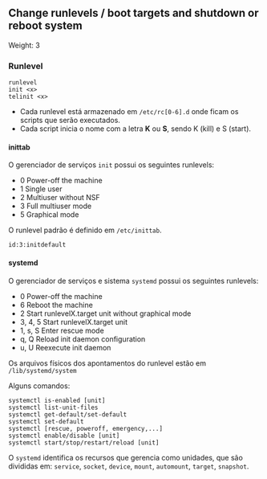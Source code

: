 ## Change runlevels / boot targets and shutdown or reboot system
Weight: 3

### Runlevel

```
runlevel
init <x>
telinit <x>
```

* Cada runlevel está armazenado em `/etc/rc[0-6].d` onde ficam os scripts que serão executados.
* Cada script inicia o nome com a letra **K** ou **S**, sendo K (kill) e S (start).

#### inittab

O gerenciador de serviços `init` possui os seguintes runlevels:

*  0              Power-off the machine
*  1              Single user
*  2              Multiuser without NSF
*  3              Full multiuser mode
*  5              Graphical mode

O runlevel padrão é definido em `/etc/inittab`.

```
id:3:initdefault
```

#### systemd

O gerenciador de serviços e sistema `systemd` possui os seguintes runlevels:

*  0              Power-off the machine
*  6              Reboot the machine
*  2              Start runlevelX.target unit without graphical mode
*  3, 4, 5        Start runlevelX.target unit
*  1, s, S        Enter rescue mode
*  q, Q           Reload init daemon configuration
*  u, U           Reexecute init daemon

Os arquivos físicos dos apontamentos do runlevel estão em `/lib/systemd/system`

Alguns comandos:
```
systemctl is-enabled [unit]
systemctl list-unit-files
systemctl get-default/set-default
systemctl set-default
systemctl [rescue, poweroff, emergency,...]
systemctl enable/disable [unit]
systemctl start/stop/restart/reload [unit]
```

O `systemd` identifica os recursos que gerencia como unidades, que são divididas em: `service`, `socket`, `device`, `mount`, `automount`, `target`, `snapshot`.
